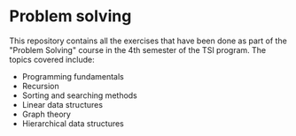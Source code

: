 # Problem solving

This repository contains all the exercises that have been done as part of the "Problem Solving" course in the 4th semester of the TSI program. The topics covered include:

- Programming fundamentals
- Recursion
- Sorting and searching methods
- Linear data structures
- Graph theory
- Hierarchical data structures
